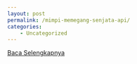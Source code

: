 ```yaml
---
layout: post
permalink: /mimpi-memegang-senjata-api/
categories:
    - Uncategorized
---
```


[Baca Selengkapnya](/06)